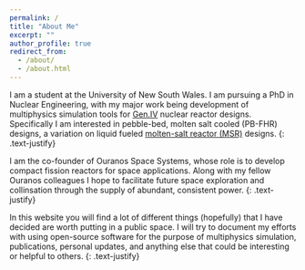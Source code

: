 ```yaml
---
permalink: /
title: "About Me"
excerpt: ""
author_profile: true
redirect_from: 
  - /about/
  - /about.html
---
```


I am a student at the University of New South Wales. I am pursuing a PhD in Nuclear Engineering, with my major work being development of multiphysics simulation tools for [Gen.IV](https://www.gen-4.org) nuclear reactor designs. Specifically I am interested in pebble-bed, molten salt cooled (PB-FHR) designs, a variation on liquid fueled [molten-salt reactor (MSR)](https://www.gen-4.org/gif/jcms/c_42150/molten-salt-reactor-msr) designs.
{: .text-justify}

I am the co-founder of Ouranos Space Systems, whose role is to develop compact fission reactors for space applications. Along with my fellow Ouranos colleagues I hope to facilitate future space exploration and collinsation through the supply of abundant, consistent power.
{: .text-justify}

In this website you will find a lot of different things (hopefully) that I have decided are worth putting in a public space. I will try to document my efforts with using open-source software for the purpose of multiphysics simulation, publications, personal updates, and anything else that could be interesting or helpful to others.
{: .text-justify}
